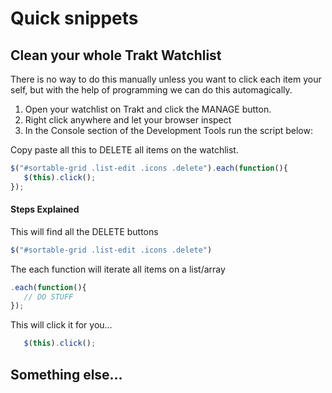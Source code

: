 # Quick snippets
## Clean your whole Trakt Watchlist
There is no way to do this manually unless you want to click each item your self, but with the help of programming we can do this automagically.

1. Open your watchlist on Trakt and click the MANAGE button.
2. Right click anywhere and let your browser inspect
3. In the Console section of the Development Tools run the script below:

Copy paste all this to DELETE all items on the watchlist.
```javascript
$("#sortable-grid .list-edit .icons .delete").each(function(){
   $(this).click();
});
```

#### Steps Explained

This will find all the DELETE buttons
```javascript
$("#sortable-grid .list-edit .icons .delete")
```
The each function will iterate all items on a list/array
```javascript
.each(function(){
   // DO STUFF
});
```

This will click it for you...
```javascript
   $(this).click();
```

## Something else...
